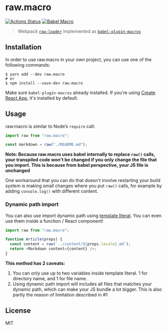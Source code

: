 # raw.macro

[![Actions Status](https://github.com/pveyes/raw.macro/workflows/build/badge.svg)](https://github.com/pveyes/raw.macro/actions) [![Babel Macro](https://img.shields.io/badge/babel--macro-%F0%9F%8E%A3-f5da55.svg?style=flat-square)](https://github.com/kentcdodds/babel-plugin-macros)

> Webpack [`raw-loader`](https://github.com/webpack-contrib/raw-loader) implemented as [`babel-plugin-macros`](https://github.com/kentcdodds/babel-plugin-macros)

## Installation

In order to use raw.macro in your own project, you can use one of the following commands:

```
$ yarn add --dev raw.macro
# or
$ npm install --save-dev raw.macro
```

Make sure `babel-plugin-macros` already installed. If you're using [Create React App](https://github.com/facebook/create-react-app), it's installed by default.

## Usage

raw.macro is similar to Node’s `require` call:

```js
import raw from "raw.macro";

const markdown = raw("./README.md");
```

**Note: Because raw.macro uses babel internally to replace `raw()` calls, your transpiled code won't be changed if you only change the file that you import. This is because from babel perspective, your JS file is unchanged**

One workaround that you can do that doesn't involve restarting your build system is making small changes where you put `raw()` calls, for example by adding `console.log()` with different content.

### Dynamic path import

You can also use import dynamic path using [template literal](https://developer.mozilla.org/en-US/docs/Web/JavaScript/Reference/Template_literals). You can even use them inside a function / React component!

```js
import raw from "raw.macro";

function Article(props) {
  const content = raw(`../content/${props.locale}.md`);
  return <Markdown content={content} />;
}
```

**This method has 2 caveats:**

1. You can only use up to two variables inside template literal. 1 for directory name, and 1 for file name.
2. Using dynamic path import will includes all files that matches your dynamic path, which can make your JS bundle a lot bigger. This is also partly the reason of limitation described in #1

## License

MIT
